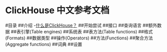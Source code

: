 ClickHouse 中文参考文档
========================
#目录
##介绍
-[什么是ClickHouse？](https://github.com/sparkthu/clickhouse-doc-cn/01introduction/whatis.md)
##开始尝试
##接口
##查询语言
##额外数据
##表引擎(Table engines)
##系统表
##表方法(Table functions)
##格式(Formats)
##数据类型
##操作(Operators)
##方法(Functions)
##聚合方法(Aggregate functions)
##词典
##设置


